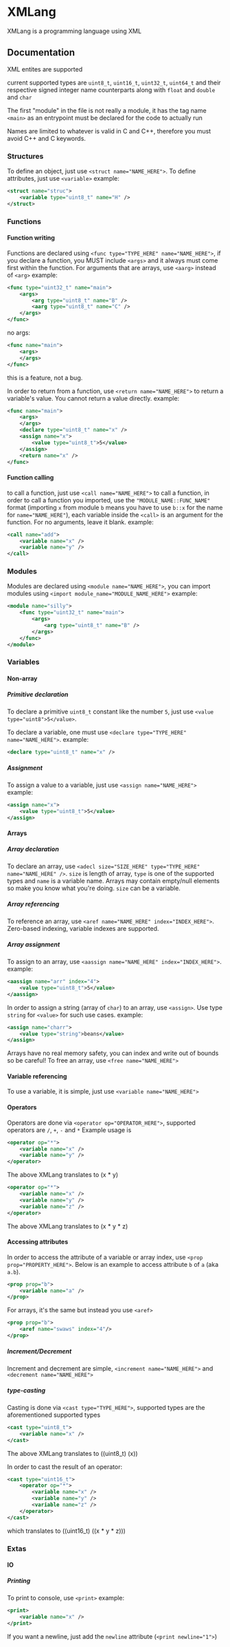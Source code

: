 # XMLang

XMLang is a programming language using XML

## Documentation

XML entites are supported

current supported types are `uint8_t`, `uint16_t`, `uint32_t`, `uint64_t` and their respective signed integer name counterparts along with `float` and `double` and `char`

The first "module" in the file is not really a module, it has the tag name `<main>` as an entrypoint must be declared for the code to actually run

Names are limited to whatever is valid in C and C++, therefore you must avoid C++ and C keywords.

### Structures

To define an object, just use `<struct name="NAME_HERE">`. To define attributes, just use `<variable>`
example:
```xml
<struct name="struc">
    <variable type="uint8_t" name="H" />
</struct>
```

### Functions

#### Function writing

Functions are declared using `<func type="TYPE_HERE" name="NAME_HERE">`, if you declare a function, you MUST include `<args>` and it always must come first within the function. For arguments that are arrays, use `<aarg>` instead of `<arg>`
example:
```xml
<func type="uint32_t" name="main">
    <args>
        <arg type="uint8_t" name="B" />
        <aarg type="uint8_t" name="C" />
    </args>
</func>
```
no args:
```xml
<func name="main">
    <args>
    </args>
</func>
```
this is a feature, not a bug.

In order to return from a function, use `<return name="NAME_HERE">` to return a variable's value. You cannot return a value directly.
example:
```xml
<func name="main">
    <args>
    </args>
    <declare type="uint8_t" name="x" />
    <assign name="x">
        <value type="uint8_t">5</value>
    </assign>
    <return name="x" />
</func>
```

#### Function calling

to call a function, just use `<call name="NAME_HERE">` to call a function, in order to call a function you imported, use the `"MODULE_NAME::FUNC_NAME"` format (importing `x` from module `b` means you have to use `b::x` for the name for `name="NAME_HERE"`), each variable inside the `<call>` is an argument for the function. For no arguments, leave it blank.
example:
```xml
<call name="add">
    <variable name="x" />
    <variable name="y" />
</call>
```

### Modules

Modules are declared using `<module name="NAME_HERE">`, you can import modules using `<import module_name="MODULE_NAME_HERE">`
example:
```xml
<module name="silly">
    <func type="uint32_t" name="main">
        <args>
            <arg type="uint8_t" name="B" />
        </args>
    </func>
</module>
```

### Variables

#### Non-array

##### Primitive declaration

To declare a primitive `uint8_t` constant like the number `5`, just use `<value type="uint8">5</value>`.

To declare a variable, one must use `<declare type="TYPE_HERE" name="NAME_HERE">`.
example:
```xml
<declare type="uint8_t" name="x" />
```

##### Assignment

To assign a value to a variable, just use `<assign name="NAME_HERE">`
example:
```xml
<assign name="x">
    <value type="uint8_t">5</value>
</assign>
```

#### Arrays

##### Array declaration

To declare an array, use `<adecl size="SIZE_HERE" type="TYPE_HERE" name="NAME_HERE" />`. `size` is length of array, `type` is one of the supported types and `name` is a variable name. Arrays may contain empty/null elements so make you know what you're doing. `size` can be a variable.

##### Array referencing

To reference an array, use `<aref name="NAME_HERE" index="INDEX_HERE">`. Zero-based indexing, variable indexes are supported.

##### Array assignment

To assign to an array, use `<aassign name="NAME_HERE" index="INDEX_HERE">`.
example:
```xml
<aassign name="arr" index="4">
    <value type="uint8_t">5</value>
</aassign>
```
In order to assign a string (array of `char`) to an array, use `<assign>`. Use type `string` for `<value>` for such use cases.
example:
```xml
<assign name="charr">
    <value type="string">beans</value>
</assign>
```

Arrays have no real memory safety, you can index and write out of bounds so be careful! To free an array, use `<free name="NAME_HERE">`

#### Variable referencing

To use a variable, it is simple, just use `<variable name="NAME_HERE">`

#### Operators

Operators are done via `<operator op="OPERATOR_HERE">`, supported operators are `/`, `+`, `-` and `*`
Example usage is
```xml
<operator op="*">
    <variable name="x" />
    <variable name="y" />
</operator>
```
The above XMLang translates to (x * y)
```xml
<operator op="*">
    <variable name="x" />
    <variable name="y" />
    <variable name="z" />
</operator>
```
The above XMLang translates to (x * y * z)

#### Accessing attributes

In order to access the attribute of a variable or array index, use `<prop prop="PROPERTY_HERE">`. Below is an example to access attribute `b` of `a` (aka `a.b`).
```xml
<prop prop="b">
    <variable name="a" />
</prop>
```
For arrays, it's the same but instead you use `<aref>`
```xml
<prop prop="b">
    <aref name="swaws" index="4"/>
</prop>
```

##### Increment/Decrement

Increment and decrement are simple, `<increment name="NAME_HERE">` and `<decrement name="NAME_HERE">`

##### type-casting

Casting is done via `<cast type="TYPE_HERE">`, supported types are the aforementioned supported types
```xml
<cast type="uint8_t">
    <variable name="x" />
</cast>
```
The above XMLang translates to ((uint8_t) (x))

In order to cast the result of an operator:
```xml
<cast type="uint16_t">
    <operator op="*">
        <variable name="x" />
        <variable name="y" />
        <variable name="z" />
    </operator>
</cast>
```
which translates to ((uint16_t) ((x * y * z)))


### Extas

#### IO

##### Printing

To print to console, use `<print>`
example:
```xml
<print>
    <variable name="x" />
</print>
```
If you want a newline, just add the `newline` attribute (`<print newline="1">`)